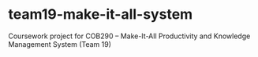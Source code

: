 # team19-make-it-all-system
Coursework project for COB290 – Make-It-All Productivity and Knowledge Management System (Team 19)
